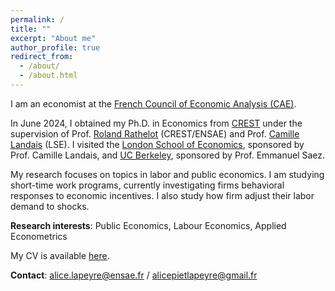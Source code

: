 ```yaml
---
permalink: /
title: ""
excerpt: "About me"
author_profile: true
redirect_from: 
  - /about/
  - /about.html
---
```


I am an economist at the [French Council of Economic Analysis (CAE)](https://www.cae-eco.fr/en/). 

In June 2024, I obtained my Ph.D. in Economics from [CREST](https://crest.science) under the supervision of Prof. [Roland Rathelot](http://rolandrathelot.com) (CREST/ENSAE) and Prof. [Camille Landais](https://econ.lse.ac.uk/staff/clandais/cgi-bin/index.php) (LSE). I visited the [London School of Economics](https://www.lse.ac.uk), sponsored by Prof. Camille Landais, and [UC Berkeley](https://www.econ.berkeley.edu), sponsored by Prof. Emmanuel Saez.

My research focuses on topics in labor and public economics. I am studying short-time work programs, currently investigating firms behavioral responses to economic incentives. I also study how firm adjust their labor demand to shocks. 
<!---  and have temporary workers. --->
<!---  My research aims to better understand short-time work programs using insights from applied microeconomics --->
<!--- I am a labor economist studying how labor market policies and institutions affect wage inequality, in a global and historical perspectiv --->

**Research interests**: Public Economics, Labour Economics, Applied Econometrics

 My CV is available [here](https://github.com/alicelapeyre/alicelapeyre.github.io/raw/master/files/ALapeyre_CV.pdf).

**Contact**: [alice.lapeyre@ensae.fr](mailto:alice.lapeyre@ensae.fr) / [alicepietlapeyre@gmail.fr](mailto:alicepietlapeyre@gmail.com)
<!--- and find my .--->

<!--- Happy to have passed through the University of York, University of Oxford, and University of California, Berkeley on the way.--->

<!--- My research aims to better understand the gig economy by using insights from applied microeconomics. More broadly, I am interested in how technology shapes labor markets. I also study some topics in household and public finance--->

<!--- I will join the Platform Lab at Harvard’s D^3 Institute in fall 2023 as a postdoctoral fellow, before joining the University of Virginia’s economics department in summer 2024 as an assistant professor. In the meantime, I am excited to intern at Uber as an applied scientist.--->


<!--- Research fields: public and labor economics --->

<!--- References: 
- [Camille Landais](https://econ.lse.ac.uk/staff/clandais/cgi-bin/index.php) (LSE)
- [Roland Rathelot](http://rolandrathelot.com) (CREST/ENSAE) --->
